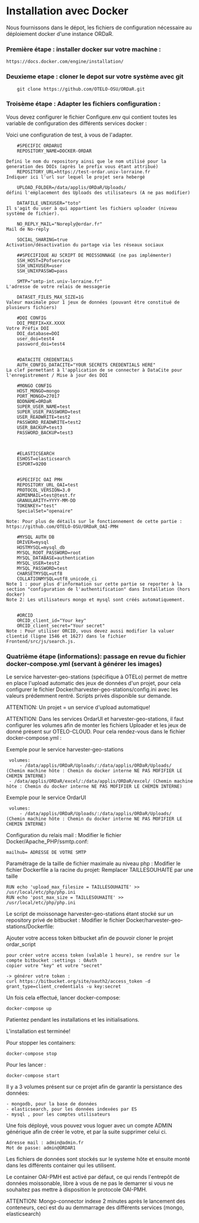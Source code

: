 # Installation avec Docker  <a name="docker"></a>

Nous fournissons dans le dépot, les fichiers de configuration nécessaire au déploiement docker d'une instance ORDaR.

### Première étape : installer docker sur votre machine :
	https://docs.docker.com/engine/installation/

### Deuxieme etape : cloner le depot sur votre système avec git

		git clone https://github.com/OTELO-OSU/ORDaR.git
		
### Troisème étape : Adapter les fichiers configuration :

		
Vous devez configurer le fichier Configure.env qui contient toutes les variable de configuration des différents services docker :

Voici une configuration de test, à vous de l'adapter.

		#SPECIFIC ORDARUI
		REPOSITORY_NAME=DOCKER-ORDAR
		
	Defini le nom du repository ainsi que le nom utilisé pour la generation des DOIs (après le prefix vous étant attribué)
		REPOSITORY_URL=https://test-ordar.univ-lorraine.fr
	Indiquer ici l'url sur lequel le projet sera hebergé
	
		UPLOAD_FOLDER=/data/applis/ORDaR/Uploads/
	défini l'emplacement des Uploads des utilisateurs (A ne pas modifier)
	
		DATAFILE_UNIXUSER="toto"
	Il s'agit du user à qui appartient les fichiers uploader (niveau système de fichier).
	
		NO_REPLY_MAIL="Noreply@ordar.fr"
	Mail de No-reply
	
		SOCIAL_SHARING=true
	Activation/désactivation du partage via les réseaux sociaux
	
		##SPECIFIQUE AU SCRIPT DE MOISSONNAGE (ne pas implémenter)
		SSH_HOST=IPofservice
		SSH_UNIXUSER=user
		SSH_UNIXPASSWD=pass

		SMTP="smtp-int.univ-lorraine.fr"
	L'adresse de votre relais de messagerie
	
		DATASET_FILES_MAX_SIZE=1G
	Valeur maximale pour 1 jeux de données (pouvant être constitué de plusieurs fichiers)
	
		#DOI CONFIG
		DOI_PREFIX=XX.XXXX
	Votre Préfix DOI
		DOI_database=DOI
		user_doi=test4
		password_doi=test4

	
		#DATACITE CREDENTIALS
		AUTH_CONFIG_DATACITE="YOUR SECRETS CREDENTIALS HERE"
	La clef permettant à l'application de se connecter à DataCite pour l'enregistrement / Mise à jour des DOI

		#MONGO CONFIG
		HOST_MONGO=mongo
		PORT_MONGO=27017
		BDDNAME=ORDaR
		SUPER_USER_NAME=test
		SUPER_USER_PASSWORD=test
		USER_READWRITE=test2
		PASSWORD_READWRITE=test2
		USER_BACKUP=test3
		PASSWORD_BACKUP=test3



		#ELASTICSEARCH
		ESHOST=elasticsearch
		ESPORT=9200


		#SPECIFIC OAI PMH
		REPOSITORY_URL_OAI=test
		PROTOCOL_VERSION=3.0
		ADMINMAIL=test@test.fr
		GRANULARITY=YYYY-MM-DD
		TOKENKEY="test"
		SpecialSet="openaire"

	Note: Pour plus de détails sur le fonctionnement de cette partie : https://github.com/OTELO-OSU/ORDaR_OAI-PMH 

		#MYSQL AUTH DB
		DRIVER=mysql
		HOSTMYSQL=mysql_db
		MYSQL_ROOT_PASSWORD=root
		MYSQL_DATABASE=authentication
		MYSQL_USER=test2
		MYSQL_PASSWORD=test
		CHARSETMYSQL=utf8
		COLLATIONMYSQL=utf8_unicode_ci	
	Note 1 : pour plus d'information sur cette partie se reporter à la section "configuration de l'authentification" dans Installation (hors docker)
	Note 2: Les utilisateurs mongo et mysql sont créés automatiquement.

	
		#ORCID
		ORCID_client_id="Your key"
		ORCID_client_secret="Your secret"
	Note : Pour utiliser ORCID, vous devez aussi modifier la valuer clientid (ligne 1546 et 1627) dans le fichier Frontend/src/js/search.js.
	

### Quatrième étape (informations): passage en revue du fichier docker-compose.yml (servant à générer les images)



Le service  harvester-geo-stations (spécifique à OTELo) permet de mettre en place l'upload automatic des jeux de données d'un projet,
pour cela configurer le fichier Docker/harvester-geo-stations/config.ini avec les valeurs prédemment rentré.
Scripts privés disponible sur demande.


ATTENTION: Un projet = un service d'upload automatique!

ATTENTION: Dans les services OrdarUI et  harvester-geo-stations, il faut configurer les volumes afin de monter les fichiers Uploader et les jeux de donné présent sur OTELO-CLOUD.
Pour cela rendez-vous dans le fichier docker-compose.yml :

Exemple pour le service harvester-geo-stations

	 volumes:
	     - /data/applis/ORDaR/Uploads/:/data/applis/ORDaR/Uploads/  (Chemin machine hôte : Chemin du docker interne NE PAS MOFIFIER LE CHEMIN INTERNE)
     - /data/applis/ORDaR/excel/:/data/applis/ORDaR/excel/ (Chemin machine hôte : Chemin du docker interne NE PAS MOFIFIER LE CHEMIN INTERNE)

Exemple pour le service OrdarUI
	 
	 volumes:
	     - /data/applis/ORDaR/Uploads/:/data/applis/ORDaR/Uploads/  (Chemin machine hôte : Chemin du docker interne NE PAS MOFIFIER LE CHEMIN INTERNE)

Configuration du relais mail :
Modifier le fichier Docker/Apache_PHP/ssmtp.conf:

	mailhub= ADRESSE DE VOTRE SMTP

Paramétrage de la taille de fichier maximale au niveau php :
Modifier le fichier Dockerfile a la racine du projet:
Remplacer TAILLESOUHAITE par une taille

	RUN echo 'upload_max_filesize = TAILLESOUHAITE' >> /usr/local/etc/php/php.ini
	RUN echo 'post_max_size = TAILLESOUHAITE' >> /usr/local/etc/php/php.ini


Le script de moissonage harvester-geo-stations étant stocké sur un repository privé de bitbucket :
Modifier le fichier Docker/harvester-geo-stations/Dockerfile:

Ajouter votre access token bitbucket afin de pouvoir cloner le projet ordar_script

	pour créer votre access token (valable 1 heure), se rendre sur le compte bitbucket :settings : OAuth
	copier votre "key" et votre "secret"
	
	-> générer votre token : 
	curl https://bitbucket.org/site/oauth2/access_token -d grant_type=client_credentials -u key:secret

Un fois cela effectué, lancer docker-compose:

	docker-compose up

Patientez  pendant les installations et les initialisations.

L'installation est terminée!

Pour stopper les containers:

	docker-compose stop


Pour les lancer :

	docker-compose start


Il y a 3 volumes présent sur ce projet afin de garantir la persistance des données:

	- mongodb, pour la base de données
	- elasticsearch, pour les données indexées par ES
	- mysql , pour les comptes utilisateurs

Une fois déployé, vous pouvez vous loguer avec un compte ADMIN générique afin de créer le votre, et par la suite supprimer celui ci.

	Adresse mail : admin@admin.fr
	Mot de passe: admin@ORDAR1

Les fichiers de données sont stockés sur le systeme hôte et ensuite monté dans les différents container qui les utilisent.

Le container OAI-PMH est activé par défaut, ce qui rends l'entrepôt de données moissonable, libre à vous de ne pas le demarrer si vous ne souhaitez pas mettre à disposition le protocole OAI-PMH.

ATTENTION: Mongo-connector indexe 2 minutes après le lancement des conteneurs, ceci est du au demmarrage des différents services (mongo, elasticsearch)
